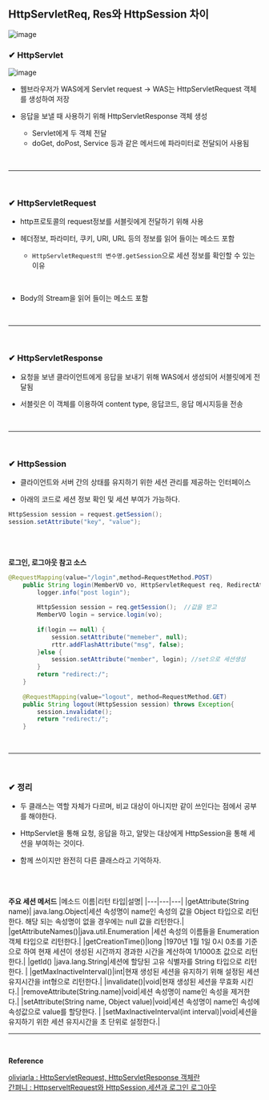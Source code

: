 ## HttpServletReq, Res와 HttpSession 차이
![image](https://github.com/BJSNuruhee/levelup/assets/121341413/01f8a774-66fc-482f-bc70-571b5b39c9e6)
<br>

### ✔ HttpServlet
![image](https://github.com/BJSNuruhee/levelup/assets/121341413/46ab1110-b960-46aa-8893-351da453472e)
<br>

- 웹브라우저가 WAS에게 Servlet request -> WAS는 HttpServletRequest 객체를 생성하여 저장

- 응답을 보낼 때 사용하기 위해 HttpServletResponse 객체 생성
  - Servlet에게 두 객체 전달
  - doGet, doPost, Service 등과 같은 메서드에 파라미터로 전달되어 사용됨
<br>
<hr>
<br>

### ✔ HttpServletRequest
- http프로토콜의 request정보를 서블릿에게 전달하기 위해 사용

- 헤더정보, 파라미터, 쿠키, URI, URL 등의 정보를 읽어 들이는 메소드 포함
  - `HttpServletRequest의 변수명.getSession`으로 세션 정보를 확인할 수 있는 이유
<br>

- Body의 Stream을 읽어 들이는 메소드 포함
<br>
<hr>
<br>

### ✔ HttpServletResponse
- 요청을 보낸 클라이언트에게 응답을 보내기 위해 WAS에서 생성되어 서블릿에게 전달됨

- 서블릿은 이 객체를 이용하여 content type, 응답코드, 응답 메시지등을 전송
<br>
<hr>
<br>

### ✔ HttpSession
- 클라이언트와 서버 간의 상태를 유지하기 위한 세션 관리를 제공하는 인터페이스

- 아래의 코드로 세션 정보 확인 및 세션 부여가 가능하다.
```java
HttpSession session = request.getSession();
session.setAttribute("key", "value");
```
<br>
<br>

**로그인, 로그아웃 참고 소스**
```java
@RequestMapping(value="/login",method=RequestMethod.POST)
	public String login(MemberVO vo, HttpServletRequest req, RedirectAttributes rttr) throws Exception{
		logger.info("post login");
		
		HttpSession session = req.getSession();  //값을 받고
		MemberVO login = service.login(vo);
		
		if(login == null) {
			session.setAttribute("memeber", null);
			rttr.addFlashAttribute("msg", false);
		}else {
			session.setAttribute("member", login); //set으로 세션생성
		}
		return "redirect:/";
	}
	
	@RequestMapping(value="logout", method=RequestMethod.GET)
	public String logout(HttpSession session) throws Exception{
		session.invalidate();
		return "redirect:/";
	}
```
<br>
<hr>
<br>

### ✔ 정리
- 두 클래스는 역할 자체가 다르며, 비교 대상이 아니지만 같이 쓰인다는 점에서 공부를 해야한다.

- HttpServlet을 통해 요청, 응답을 하고, 알맞는 대상에게 HttpSession을 통해 세션을 부여하는 것이다.

- 함께 쓰이지만 완전히 다른 클래스라고 기억하자.
<br>
<br>

**주요 세션 메서드**
|메소드 이름|리턴 타입|설명|
|---|---|---|
|getAttribute(String name)| java.lang.Object|세션 속성명이 name인 속성의 값을 Object 타입으로 리턴한다. 해당 되는 속성명이 없을 경우에는 null 값을 리턴한다.|
|getAttributeNames()|java.util.Enumeration |세션 속성의 이름들을 Enumeration 객체 타입으로 리턴한다.|
|getCreationTime()|long |1970년 1월 1일 0시 0초를 기준으로 하여 현재 세션이 생성된 시간까지 경과한 시간을 계산하여 1/1000초 값으로 리턴한다.|
|getId() |java.lang.String|세션에 할당된 고유 식별자를 String 타입으로 리턴한다. |
|getMaxInactiveInterval()|int|현재 생성된 세션을 유지하기 위해 설정된 세션 유지시간을 int형으로 리턴한다.|
|invalidate()|void|현재 생성된 세션을 무효화 시킨다.|
|removeAttribute(String.name)|void|세션 속성명이 name인 속성을 제거한다.|
|setAttribute(String name, Object value)|void|세션 속성명이 name인 속성에 속성값으로 value를 할당한다. |
|setMaxInactiveInterval(int interval)|void|세션을 유지하기 위한 세션 유지시간을 초 단위로 설정한다.|
<br>
<hr>
<br>

**Reference**<br>

[oliviarla : HttpServletRequest, HttpServletResponse 객체란 ](https://velog.io/@oliviarla/HttpServletRequest-HttpServletResponse-%EA%B0%9D%EC%B2%B4%EB%9E%80)<br>
[간펴니 : HttpserveltRequest와 HttpSession,세션과 로그인 로그아웃](https://kimfk567.tistory.com/19)
